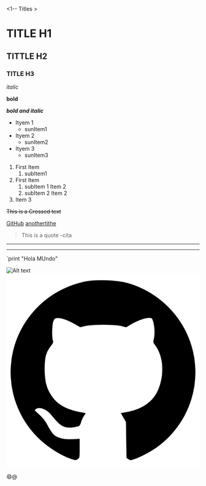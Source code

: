 <1-- Titles >
# TITLE H1 
## TITTLE H2
### TITLE H3


*italic*

**bold**

**_bold and italic_**

* Ityem 1
    - sunItem1
* Ityem 2
    - sunItem2
* Ityem 3
    - sunItem3

<!-- <1-- OL > -->

1. First Item
    1. subItem1
2. First Item
    1. subItem 1 Item 2
    2. subItem 2 Item 2
3. Item 3

<!--tachar texto-->
~~This is a Crossed text~~ 

<!-- Links -->
[GitHub](https://github.com/)
[anothertithe](https://github.com/)

<!-- Quote -->
>This is a quote -cita
<!-- Lineas o espacios -->
---
---
<!-- InLine code -->
`print "Hola MUndo"
<!-- Tables -->

<!-- Imagenes -->
![Alt text](https://upload.wikimedia.org/wikipedia/commons/c/c2/GitHub_Invertocat_Logo.svg)
 ![Alt text](GitHub.SVG "Gith HuB Logo")
<!-- GitHub emojis -->
:smile:@


